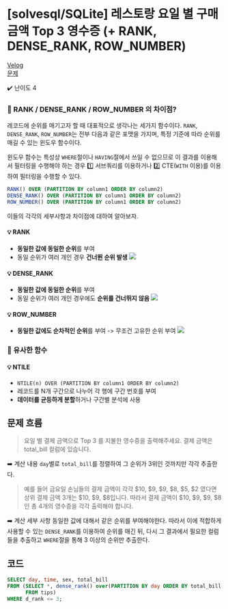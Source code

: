 # [solvesql/SQLite] 레스토랑 요일 별 구매금액 Top 3 영수증 (+ RANK, DENSE_RANK, ROW_NUMBER)

[Velog](https://velog.io/@semoon/solvesqlSQLite-레스토랑-요일-별-구매금액-Top-3-영수증-RANK-DENSERANK-ROWNUMBER)<br>
[문제](https://solvesql.com/problems/top-3-bill/)

✔️ 난이도 4

### 📍 RANK / DENSE_RANK / ROW_NUMBER 의 차이점?
레코드에 순위를 매기고자 할 때 대표적으로 생각나는 세가지 함수이다.
`RANK`, `DENSE_RANK`, `ROW_NUMBER`는 전부 다음과 같은 포맷을 가지며,
특정 기준에 따라 순위를 매길 수 있는 윈도우 함수이다.

윈도우 함수는 특성상 `WHERE`절이나 `HAVING`절에서 쓰일 수 없으므로
이 결과를 이용해서 필터링을 수행해야 하는 경우
1️⃣ 서브쿼리를 이용하거나
2️⃣ CTE(`WITH` 이용)를 이용하여
필터링을 수행할 수 있다.
``` sql
RANK() OVER (PARTITION BY column1 ORDER BY column2)
DENSE_RANK() OVER (PARTITION BY column1 ORDER BY column2)
ROW_NUMBER() OVER (PARTITION BY column1 ORDER BY column2)
```
이들의 각각의 세부사항과 차이점에 대하여 알아보자.

#### 💡 RANK
- **동일한 값에 동일한 순위**를 부여
- 동일 순위가 여러 개인 경우 **건너뛴 순위 발생**
![](https://velog.velcdn.com/images/semoon/post/a9676567-b5b9-46a7-8d61-019cbd9973d0/image.png)

#### 💡 DENSE_RANK
- **동일한 값에 동일한 순위**를 부여
- 동일 순위가 여러 개인 경우에도 **순위를 건너뛰지 않음**
![](https://velog.velcdn.com/images/semoon/post/0897b8d1-f46a-4ce5-801c-fa5e050fa436/image.png)

#### 💡 ROW_NUMBER
- **동일한 값에도 순차적인 순위**를 부여 -> 무조건 고유한 순위 부여
![](https://velog.velcdn.com/images/semoon/post/079001d6-4303-4bbc-8a55-f9923447124a/image.png)

### 📍 유사한 함수
#### 💡 NTILE
- `NTILE(n) OVER (PARTITION BY column1 ORDER BY column2)`
- 레코드를 N개 구간으로 나누어 각 행에 구간 번호를 부여
- **데이터를 균등하게 분할**하거나 구간별 분석에 사용


## 문제 흐름

> 요일 별 결제 금액으로 Top 3 를 지불한 영수증을 출력해주세요. 결제 금액은 total_bill 컬럼에 있습니다.

➡️ 계산 내용
`day`별로 `total_bill`를 정렬하여 그 순위가 3위인 것까지만 각각 추출한다.

> 예를 들어 금요일 손님들의 결제 금액이 각각 $10, $9, $9, $8, $5, $2 였다면 상위 결제 금액 3개는 $10, $9, $8입니다. 따라서 결제 금액이 $10, $9, $9, $8인 총 4개의 영수증을 각각 출력해야 합니다.

➡️ 계산 세부 사항
동일한 값에 대해서 같은 순위를 부여해야한다.
따라서 이에 적합하게 사용할 수 있는 `DENSE_RANK`를 이용하여 순위를 매긴 뒤,
다시 그 결과에서 필요한 컬럼들을 추출하고 `WHERE`절을 통해 3 이상의 순위만 추출한다.

## 코드
```sql
SELECT day, time, sex, total_bill
FROM (SELECT *, dense_rank() over(PARTITION BY day ORDER BY total_bill DESC) d_rank
      FROM tips)
WHERE d_rank <= 3;
````
